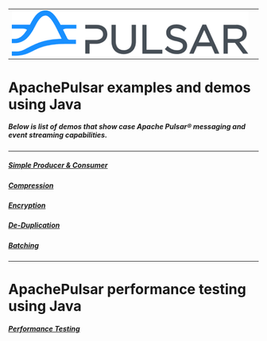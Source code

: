 


<table>
  <tr>
    <td><img src="images/pulsar.png"></td>
    <td><!-- img src="images/five.png" width="40%" align="right" --></td>
  </tr>
 </table>



# ApachePulsar examples and demos using Java

##### Below is list of demos that show case Apache Pulsar® messaging and event streaming capabilities.
-----------------------------------------
##### [Simple Producer & Consumer](producer-consumer/)
##### [Compression](compression/)
##### [Encryption](security-encryption/)
##### [De-Duplication](deduplication/)
##### [Batching](batching/)
-----------------------------------------

# ApachePulsar performance testing using Java

##### [Performance Testing](performance-test/)

